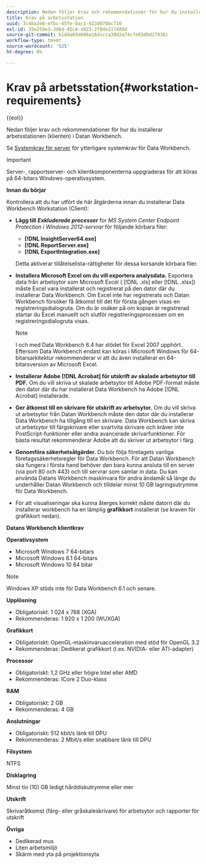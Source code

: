 ```yaml
---
description: Nedan följer krav och rekommendationer för hur du installerar arbetsstationen (klienten) i Datan Workbench.
title: Krav på arbetsstation
uuid: 3c4ba2e8-efbc-45fe-8ac1-923d070bc710
exl-id: 35e259e3-3d6d-45c8-a923-2f8de117489d
source-git-commit: b1dda69a606a16dccca30d2a74c7e63dbd27936c
workflow-type: tm+mt
source-wordcount: '525'
ht-degree: 0%

---
```


# Krav på arbetsstation{#workstation-requirements}

{{eol}}

Nedan följer krav och rekommendationer för hur du installerar arbetsstationen (klienten) i Datan Workbench.

Se [Systemkrav för server](https://experienceleague.adobe.com/docs/data-workbench/using/server-admin-install/c-msr-server.html?lang=en) för ytterligare systemkrav för Data Workbench.

>[!IMPORTANT]
>
>Server-, rapportserver- och klientkomponenterna uppgraderas för att köras på 64-bitars Windows-operativsystem.

**Innan du börjar**

Kontrollera att du har utfört de här åtgärderna innan du installerar Data Workbench Workstation (Client):

* **Lägg till** ***Exkluderade processer*** for *MS System Center Endpoint Protection i Windows 2012-servrar* för följande körbara filer:

   * **[!DNL InsightServer64.exe]**
   * **[!DNL ReportServer.exe]**
   * **[!DNL ExportIntegration.exe]**

   Detta aktiverar tillåtelselista-rättigheter för dessa korsande körbara filer.

* **Installera Microsoft Excel om du vill exportera analysdata.** Exportera data från arbetsytor som Microsoft Excel ( [!DNL .xls] eller [!DNL .xlsx]) måste Excel vara installerat och registrerat på den dator där du installerar Data Workbench. Om Excel inte har registrerats och Datan Workbench försöker få åtkomst till det för första gången visas en registreringsdialogruta. Om du är osäker på om kopian är registrerad startar du Excel manuellt och slutför registreringsprocessen om en registreringsdialogruta visas.

   >[!NOTE]
   >
   >I och med Data Workbench 6.4 har stödet för Excel 2007 upphört. Eftersom Data Workbench endast kan köras i Microsoft Windows för 64-bitarsarkitektur rekommenderar vi att du även installerar en 64-bitarsversion av Microsoft Excel.

* **Installerar Adobe [!DNL Acrobat] för utskrift av skalade arbetsytor till PDF.** Om du vill skriva ut skalade arbetsytor till Adobe PDF-format måste den dator där du har installerat Data Workbench ha Adobe [!DNL Acrobat] installerade.

* **Ger åtkomst till en skrivare för utskrift av arbetsytor.** Om du vill skriva ut arbetsytor från Datan Workbench måste den dator där du installerar Data Workbench ha tillgång till en skrivare. Data Workbench kan skriva ut arbetsytor till färgskrivare eller svartvita skrivare och kräver inte PostScript-funktioner eller andra avancerade skrivarfunktioner. För bästa resultat rekommenderar Adobe att du skriver ut arbetsytor i färg.
* **Genomföra säkerhetsåtgärder.** Du bör följa företagets vanliga företagssäkerhetsregler för Data Workbench. För att Datan Workbench ska fungera i första hand behöver den bara kunna ansluta till en server (via port 80 och 443) och till servrar som samlar in data. Du kan använda Datans Workbench maskinvara för andra ändamål så länge du underhåller Datan Workbench och tilldelar minst 10 GB lagringsutrymme för Data Workbench.
* För att visualiseringar ska kunna återges korrekt måste datorn där du installerar workbench ha en lämplig **grafikkort** installerat (se kraven för grafikkort nedan).

**Datans Workbench klientkrav**

**Operativsystem**

* Microsoft Windows 7 64-bitars
* Microsoft Windows 8.1 64-bitars
* Microsoft Windows 10 64 bitar

>[!NOTE]
>
>Windows XP stöds inte för Data Workbench 6.1 och senare.

**Upplösning**

* Obligatoriskt: 1 024 x 768 (XGA)
* Rekommenderas: 1 920 x 1 200 (WUXGA)

**Grafikkort**

* Obligatoriskt: OpenGL-maskinvaruacceleration med stöd för OpenGL 3.2
* Rekommenderas: Dedikerat grafikkort (t.ex. NVIDIA- eller ATI-adapter)

**Processor**

* Obligatoriskt: 1,2 GHz eller högre Intel eller AMD
* Rekommenderas: ICore 2 Duo-klass

**RAM**

* Obligatoriskt: 2 GB
* Rekommenderas: 4 GB

**Anslutningar**

* Obligatoriskt: 512 kbit/s länk till DPU
* Rekommenderas: 2 Mbit/s eller snabbare länk till DPU

**Filsystem**

NTFS

**Disklagring**

Minst tio (10) GB ledigt hårddiskutrymme eller mer

**Utskrift**

Skrivaråtkomst (färg- eller gråskaleskrivare) för arbetsytor och rapporter för utskrift

**Övriga**

* Dedikerad mus
* Liten arbetsmiljö
* Skärm med yta på projektionsyta
